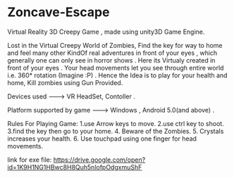 # Zoncave-Escape
Virtual Reality 3D Creepy Game , made using unity3D Game Engine. 


Lost in the Virtual Creepy World of Zombies, Find the key for way to home and feel many other KindOf real adventures in front of your eyes , which generally one can only see in horror shows . Here its Virtualy created in front of your eyes . Your head movements let you see through entire world i.e. 360* rotation (Imagine :P) . Hence the Idea is to play for your health and home, Kill zombies using Gun Provided.


Devices used ---> VR HeadSet, Contoller .

Platform supported by game ---> Windows , Android 5.0(and above) .


Rules For Playing Game:
1.use Arrow keys to move.
2.use ctrl key to shoot.
3.find the key then go to your home.
4. Beware of the Zombies.
5. Crystals increases your health.
6. Use touchpad using one finger for head movements.

link for exe file:
https://drive.google.com/open?id=1K9H1NG1HBwc8H8Quh5nlofpOdgxmuShF
